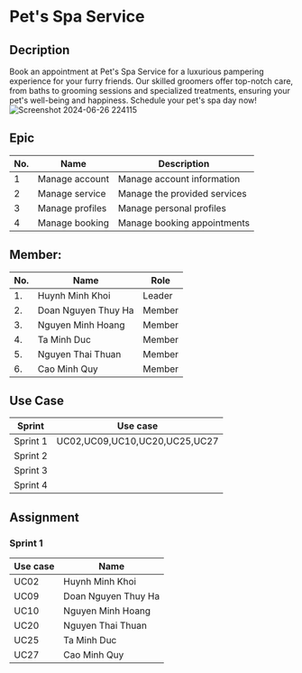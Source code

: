 # **Pet's Spa Service**
## **Decription**
Book an appointment at Pet's Spa Service for a luxurious pampering experience for your furry friends. Our skilled groomers offer top-notch care, from baths to grooming sessions and specialized treatments, ensuring your pet's well-being and happiness. Schedule your pet's spa day now!
![Screenshot 2024-06-26 224115](https://github.com/NguyenMinhHoang1903/SWP-391/assets/171207911/f579832b-f7f9-4026-9674-46b8a86c7197)

## **Epic**
| No. |       Name      |          Description         |
|-----|-----------------|------------------------------|
|  1  | Manage account  | Manage account information   |
|  2  | Manage service  | Manage the provided services |
|  3  | Manage profiles | Manage personal profiles     |
|  4  | Manage booking  | Manage booking appointments  |

## **Member:**
|   No.  |           Name           |         Role             |
|--------|--------------------------|--------------------------|
|   1.   |  Huynh Minh Khoi         |         Leader           |
|   2.   |  Doan Nguyen Thuy Ha     |         Member           |
|   3.   |  Nguyen Minh Hoang       |         Member           |
|   4.   |  Ta Minh Duc             |         Member           |
|   5.   |  Nguyen Thai Thuan       |         Member           |
|   6.   |  Cao Minh Quy            |         Member           |



## Use Case
| Sprint   |            Use case           |
|----------|-------------------------------|
| Sprint 1 | UC02,UC09,UC10,UC20,UC25,UC27 |
| Sprint 2 |                               |
| Sprint 3 |                               |
| Sprint 4 |                               | 

## **Assignment**
### Sprint 1
| Use case | Name                  |
|----------|-----------------------|
| UC02     | Huynh Minh Khoi       |
| UC09     | Doan Nguyen Thuy Ha   |
| UC10     | Nguyen Minh Hoang     |
| UC20     | Nguyen Thai Thuan     |
| UC25     | Ta Minh Duc           |
| UC27     | Cao Minh Quy          |
